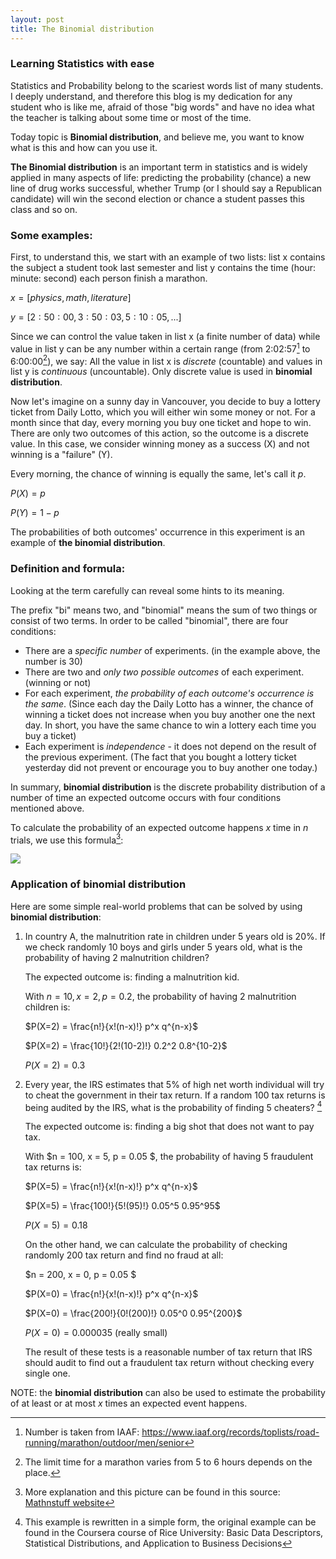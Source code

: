 ```yaml
---
layout: post
title: The Binomial distribution
---
```


### Learning Statistics with ease

Statistics and Probability belong to the scariest words list of many students. I deeply understand, and therefore this blog is my dedication for any student who is like me, afraid of those "big words" and have no idea what the teacher is talking about some time or most of the time.

Today topic is **Binomial distribution**, and believe me, you want to know what is this and how can you use it.

**The Binomial distribution** is an important term in statistics and is widely applied in many aspects of life: predicting the probability (chance) a new line of drug works successful, whether Trump (or I should say a Republican candidate) will win the second election or chance a student passes this class and so on.

### Some examples:

First, to understand this, we start with an example of two lists: list x contains the subject a student took last semester and list y contains the time (hour: minute: second) each person finish a marathon. 

$x = [physics, math, literature]$

$y = [2:50:00,3:50:03,5:10:05,...]$

Since we can control the value taken in list x (a finite number of data) while value in list y can be any number within a certain range (from 2:02:57[^1] to 6:00:00[^2]), we say: All the value in list x is *discrete* (countable) and values in list y is *continuous* (uncountable). Only discrete value is used in **binomial distribution**.

Now let's imagine on a sunny day in Vancouver, you decide to buy a lottery ticket from Daily Lotto, which you will either win some money or not. For a month since that day, every morning you buy one ticket and hope to win. There are only two outcomes of this action, so the outcome is a discrete value. In this case, we consider winning money as a success (X) and not winning is a "failure" (Y).

Every morning, the chance of winning is equally the same, let's call it $p$.

$P(X) = p$ 

$P(Y) = 1 - p$

The probabilities of both outcomes' occurrence in this experiment is an example of **the binomial distribution**. 

### Definition and formula:

Looking at the term carefully can reveal some hints to its meaning. 

The prefix "bi" means two, and "binomial" means the sum of two things or consist of two terms. In order to be called "binomial", there are four conditions:

- There are a *specific number* of experiments. (in the example above, the number is 30)
- There are two and *only two possible outcomes* of each experiment. (winning or not)
- For each experiment, *the probability of each outcome's occurrence is the same*. (Since each day the Daily Lotto has a winner, the chance of winning a ticket does not increase when you buy another one the next day. In short, you have the same chance to win a lottery each time you buy a ticket)
- Each experiment is *independence* - it does not depend on the result of the previous experiment. (The fact that you bought a lottery ticket yesterday did not prevent or encourage you to buy another one today.)

In summary, **binomial distribution** is the discrete probability distribution of a number of time an expected outcome occurs with four conditions mentioned above. 

To calculate the probability of an expected outcome happens $x$ time in $n$ trials, we use this formula[^3]:

![](binom1.gif)



### Application of binomial distribution

Here are some simple real-world problems that can be solved by using **binomial distribution**:

1. In country A, the malnutrition rate in children under 5 years old is 20%. If we check randomly 10 boys and girls under 5 years old, what is the probability of having 2 malnutrition children?

   The expected outcome is: finding a malnutrition kid. 

   With $n = 10, x = 2, p = 0.2$, the probability of having 2 malnutrition children is:

   $P(X=2) = \frac{n!}{x!(n-x)!}  p^x q^{n-x}$

   $P(X=2) = \frac{10!}{2!(10-2)!}  0.2^2 0.8^{10-2}$

   $P(X=2) = 0.3$

2. Every year, the IRS estimates that 5% of high net worth individual will try to cheat the government in their tax return. If a random 100 tax returns is being audited by the IRS, what is the probability of finding 5 cheaters? [^4]

   The expected outcome is: finding a big shot that does not want to pay tax.

   With $n = 100, x = 5, p = 0.05 $, the probability of having 5 fraudulent tax returns is:

   $P(X=5) = \frac{n!}{x!(n-x)!}  p^x q^{n-x}$

   $P(X=5) = \frac{100!}{5!(95)!}  0.05^5 0.95^95$

   $P(X = 5) = 0.18$

   On the other hand, we can calculate the probability of checking randomly 200 tax return and find no fraud at all:

    $n = 200, x = 0, p = 0.05 $

   $P(X=0) = \frac{n!}{x!(n-x)!}  p^x q^{n-x}$

   $P(X=0) = \frac{200!}{0!(200)!}  0.05^0 0.95^{200}$

   $P(X = 0) = 0.000035$ (really small)

   The result of these tests is a reasonable number of tax return that IRS should audit to find out a fraudulent tax  return without checking every single one. 

NOTE: the **binomial distribution** can also be used to estimate the probability of at least or at most $x$ times an expected event happens.



[^1]: Number is taken from IAAF: https://www.iaaf.org/records/toplists/road-running/marathon/outdoor/men/senior
[^2]: The limit time for a marathon varies from 5 to 6 hours depends on the place.
[^3]: More explanation and this picture can be found in this source: [Mathnstuff website]( http://www.mathnstuff.com/math/spoken/here/2class/90/binom3.htm#ans)
[^4]: This example is rewritten in a simple form, the original example can be found in the Coursera course of Rice University: Basic Data Descriptors, Statistical Distributions, and Application to Business Decisions

